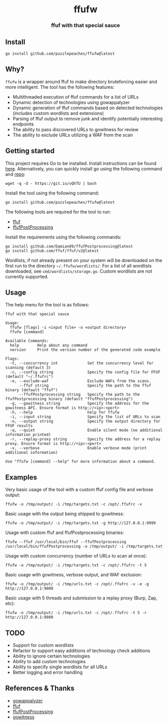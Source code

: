 <h1 align="center">ffufw</h1>

<h3 align="center">ffuf with that special sauce</h3>

## Install

```
go install github.com/puzzlepeaches/ffufw@latest
```

## Why? 
`ffufw` is a wrapper around ffuf to make directory bruteforcing easier and more intelligent. The tool has the following features:

* Multithreaded execution of ffuf commands for a list of URLs
* Dynamic detection of technologies using gowappalyzer
* Dynamic generation of ffuf commands based on detected technologies (includes custom wordlists and extensions)
* Parsing of ffuf output to remove junk and identify potentially interesting endpoints
* The ability to pass discovered URLs to gowitness for review 
* The ability to exclude URLs utilizing a WAF from the scan 

## Getting started

This project requires Go to be installed. Install instructions can be found [here](https://golang.org/doc/install). Alternatively, you can quickly install go using the following command and [repo](https://github.com/canha/golang-tools-install-script):

```
wget -q -O - https://git.io/vQhTU | bash
```

Install the tool using the following command:

```
go install github.com/puzzlepeaches/ffufw@latest
```

The following tools are required for the tool to run:

* [ffuf](https://github.com/ffuf/ffuf)
* [ffufPostProcessing](https://github.com/Damian89/ffufPostprocessin)

Install the requirements using the following commands:

```
go install github.com/Damian89/ffufPostprocessing@latest
go install github.com/ffuf/ffuf/v2@latest
```

Wordlists, if not already present on your system will be downloaded on the first run to the directory `~/.ffufw/wordlists/`. For a list of all wordlists downloaded, see `cmd/wordlists/storage.go`. Custom wordlists are not currently supported.

## Usage

The help menu for the tool is as follows:

```
ffuf with that special sauce

Usage:
  ffufw [flags] -i <input file> -o <output directory>
  ffufw [command]

Available Commands:
  help        Help about any command
  version     Print the version number of the generated code example

Flags:
  -t, --concurrency int             Set the concurrency level for scanning (default 3)
  -c, --config string               Specify the config file for FFUF (default "~/.ffufrc")
  -e, --exclude-waf                 Exclude WAFs from the scans.
      --ffuf string                 Specify the path to the ffuf binary (default "ffuf")
      --ffufPostprocessing string   Specify the path to the ffufPostprocessing binary (default "ffufPostprocessing")
  -g, --gowitness string            Specify the address for the gowitness API. Ensure format is http://<ip>:<port>
  -h, --help                        help for ffufw
  -i, --input string                Specify the list of URLs to scan
  -o, --output string               Specify the output directory for FFUF results
  -q, --quiet                       Enable silent mode (no additional information printed)
  -r, --replay-proxy string         Specify the address for a replay proxy. Ensure format is http://<ip>:<port>
  -v, --verbose                     Enable verbose mode (print additional information)

Use "ffufw [command] --help" for more information about a command.
```

## Examples

Very basic usage of the tool with a custom ffuf config file and verbose output:

```
ffufw -o /tmp/output/ -i /tmp/targets.txt -c /opt/.ffufrc -v
```

Basic usage with the output being shipped to gowitness:

```
ffufw -o /tmp/output/ -i /tmp/targets.txt -g http://127.0.0.1:9999
```

Usage with custom ffuf and ffufPostprocessing binaries:

```
ffufw --ffuf /usr/local/bin/ffuf --ffufPostprocessing /usr/local/bin/ffufPostprocessing -o /tmp/output/ -i /tmp/targets.txt
```

Usage with custom concurrency (number of URLs to scan at once):

```
ffufw -o /tmp/output/ -i /tmp/targets.txt -c /opt/.ffufrc -t 5
```

Basic usage with gowitness, verbose output, and WAF exclusion:

```
ffufw -o /tmp/output/ -i /tmp/urls.txt -c /opt/.ffufrc -v -e -g http://127.0.0.1:9000
```

Basic usage with 5 threads and submission to a replay proxy (Burp, Zap, etc):

```
ffufw -o /tmp/output/ -i /tmp/urls.txt -c /opt/.ffufrc -t 5 -r http://127.0.0.1:8080
```

## TODO

- Support for custom wordlists
- Refactor to support easy additions of technology check additions
- Ability to ignore certain technologies
- Ability to add custom technologies
- Ability to specify single wordlists for all URLs
- Better logging and error handling


## References & Thanks 

* [gowappalyzer](https://github.com/projectdiscovery/wappalyzergo)
* [ffuf](https://github.com/ffuf/ffuf)
* [ffufPostProcessing](https://github.com/Damian89/ffufPostprocessing)
* [gowitness](https://github.com/sensepost/gowitness)
